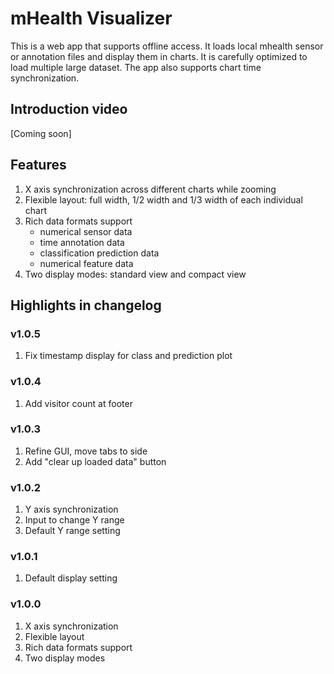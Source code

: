 # mHealth Visualizer

This is a web app that supports offline access. It loads local mhealth sensor or annotation files and display them in charts. It is carefully optimized to load multiple large dataset. The app also supports chart time synchronization.

## Introduction video

[Coming soon]

## Features

1. X axis synchronization across different charts while zooming
2. Flexible layout: full width, 1/2 width and 1/3 width of each individual chart
3. Rich data formats support
    - numerical sensor data
    - time annotation data
    - classification prediction data
    - numerical feature data
4. Two display modes: standard view and compact view

## Highlights in changelog

### v1.0.5
1. Fix timestamp display for class and prediction plot

### v1.0.4
1. Add visitor count at footer

### v1.0.3
1. Refine GUI, move tabs to side
1. Add "clear up loaded data" button

### v1.0.2
1. Y axis synchronization
1. Input to change Y range
1. Default Y range setting

### v1.0.1
1. Default display setting

### v1.0.0

1. X axis synchronization
2. Flexible layout
3. Rich data formats support
4. Two display modes